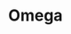 ---
title: "Omega"
description: "Agency Theme"
image_webp: images/templates/omega.webp
image: images/templates/omega.jpg
link: "https://omega.tristangoetz.me"

---